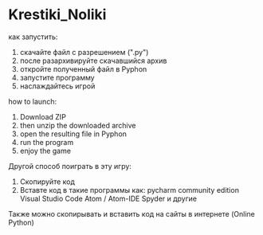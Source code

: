 # Krestiki_Noliki

как запустить:                                                            
1) скачайте файл с разрешением (".py")                                    
2) после разархивируйте скачавшийся архив                                
3) откройте полученный файл в Pyphon                                     
4) запустите программу                                                    
5) наслаждайтесь игрой    


how to launch:
1) Download ZIP
2) then unzip the downloaded archive
3) open the resulting file in Pyphon
4) run the program
5) enjoy the game


Другой способ поиграть в эту игру:
1) Скопируйте код
2) Вставте код в такие программы как:
pycharm community edition 
Visual Studio Code
Atom / Atom-IDE
Spyder и другие


Также можно скопирывать и вставить код на сайты в интернете (Online Python)




